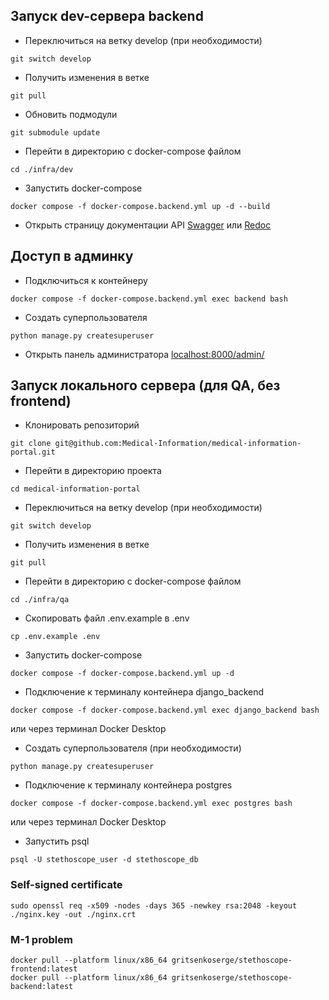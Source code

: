 ## Запуск dev-сервера backend
- Переключиться на ветку develop (при необходимости)
```
git switch develop
```
- Получить изменения в ветке
```
git pull
```
- Обновить подмодули
```
git submodule update
```
- Перейти в директорию с docker-compose файлом
```
cd ./infra/dev
```
- Запустить docker-compose
```
docker compose -f docker-compose.backend.yml up -d --build
```

- Открыть страницу документации API [Swagger](http://localhost:8000/api/v1/swagger/) или [Redoc](http://localhost:8000/api/v1/redoc/)

## Доступ в админку
- Подключиться к контейнеру
```
docker compose -f docker-compose.backend.yml exec backend bash
```
- Создать суперпользователя
```
python manage.py createsuperuser
```
- Открыть панель администратора [localhost:8000/admin/](http://localhost:8000/admin/)


## Запуск локального сервера (для QA, без frontend)
- Клонировать репозиторий
```
git clone git@github.com:Medical-Information/medical-information-portal.git
```
- Перейти в директорию проекта
```
cd medical-information-portal
```
- Переключиться на ветку develop (при необходимости)
```
git switch develop
```
- Получить изменения в ветке
```
git pull
```
- Перейти в директорию с docker-compose файлом
```
cd ./infra/qa
```
- Скопировать файл .env.example в .env
```
cp .env.example .env
```
- Запустить docker-compose
```
docker compose -f docker-compose.backend.yml up -d
```
- Подключение к терминалу контейнера django_backend
```
docker compose -f docker-compose.backend.yml exec django_backend bash
```
или через терминал Docker Desktop
- Создать суперпользователя (при необходимости)
```
python manage.py createsuperuser
```
- Подключение к терминалу контейнера postgres
```
docker compose -f docker-compose.backend.yml exec postgres bash
```
или через терминал Docker Desktop
- Запустить psql
```
psql -U stethoscope_user -d stethoscope_db
```

### Self-signed certificate
```
sudo openssl req -x509 -nodes -days 365 -newkey rsa:2048 -keyout ./nginx.key -out ./nginx.crt
```

### M-1 problem
```
docker pull --platform linux/x86_64 gritsenkoserge/stethoscope-frontend:latest
docker pull --platform linux/x86_64 gritsenkoserge/stethoscope-backend:latest
```
